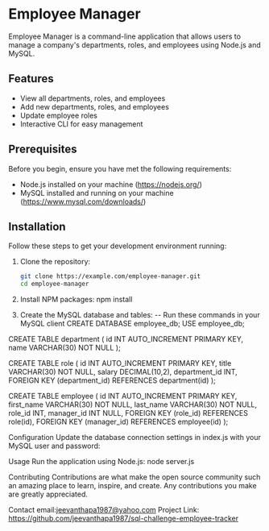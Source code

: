 # Employee Manager

Employee Manager is a command-line application that allows users to manage a company's departments, roles, and employees using Node.js and MySQL.

## Features

- View all departments, roles, and employees
- Add new departments, roles, and employees
- Update employee roles
- Interactive CLI for easy management

## Prerequisites

Before you begin, ensure you have met the following requirements:
- Node.js installed on your machine (https://nodejs.org/)
- MySQL installed and running on your machine (https://www.mysql.com/downloads/)

## Installation

Follow these steps to get your development environment running:

1. Clone the repository:
   ```bash
   git clone https://example.com/employee-manager.git
   cd employee-manager


1.  Install NPM packages:
npm install

2. Create the MySQL database and tables:
-- Run these commands in your MySQL client
CREATE DATABASE employee_db;
USE employee_db;

CREATE TABLE department (
  id INT AUTO_INCREMENT PRIMARY KEY,
  name VARCHAR(30) NOT NULL
);

CREATE TABLE role (
  id INT AUTO_INCREMENT PRIMARY KEY,
  title VARCHAR(30) NOT NULL,
  salary DECIMAL(10,2),
  department_id INT,
  FOREIGN KEY (department_id) REFERENCES department(id)
);

CREATE TABLE employee (
  id INT AUTO_INCREMENT PRIMARY KEY,
  first_name VARCHAR(30) NOT NULL,
  last_name VARCHAR(30) NOT NULL,
  role_id INT,
  manager_id INT NULL,
  FOREIGN KEY (role_id) REFERENCES role(id),
  FOREIGN KEY (manager_id) REFERENCES employee(id)
);

Configuration
Update the database connection settings in index.js with your MySQL user and password:

Usage
Run the application using Node.js:
node server.js

Contributing
Contributions are what make the open source community such an amazing place to learn, inspire, and create. Any contributions you make are greatly appreciated.

Contact
email:jeevanthapa1987@yahoo.com
Project Link: https://github.com/jeevanthapa1987/sql-challenge-employee-tracker
